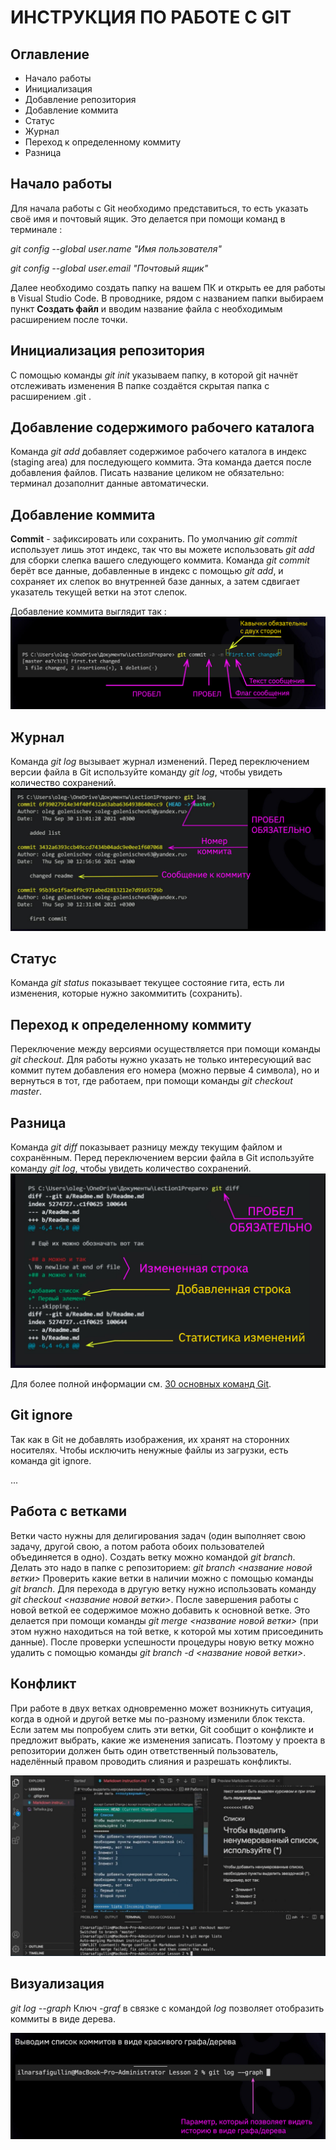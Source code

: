 # ИНСТРУКЦИЯ ПО РАБОТЕ С GIT

## Оглавление

* Начало работы
* Инициализация
* Добавление репозитория
* Добавление коммита
* Статус
* Журнал
* Переход к определенному коммиту
* Разница

## **Начало работы**
Для начала работы с Git необходимо представиться, то есть указать своё имя и почтовый ящик. Это делается при помощи команд в терминале :

*git config --global user.name "Имя пользователя"*

*git config --global user.email "Почтовый ящик"*

Далее необходимо создать папку на вашем ПК и открыть ее для работы в Visual Studio Code. В проводнике, рядом с названием папки выбираем пункт
**Создать файл** и вводим название файла с необходимым расширением после точки.

## **Инициализация репозитория**
С помощью команды
*git init* указываем папку, в которой 
git начнёт отслеживать изменения
В папке создаётся скрытая папка с расширением .git .
## **Добавление содержимого рабочего каталога**
Команда 
*git add*
добавляет содержимое рабочего каталога 
в индекс (staging area) для последующего коммита. Эта команда дается после добавления 
файлов. Писать название целиком не обязательно: терминал дозаполнит данные автоматически.

## **Добавление коммита**

**Сommit** - зафиксировать или сохранить.
По умолчанию *git commit* использует лишь этот индекс, так что вы можете использовать *git add* 
для сборки слепка вашего следующего коммита.
Команда *git commit* берёт все данные, добавленные в индекс с помощью *git add*, и сохраняет их 
слепок во внутренней базе данных, а затем сдвигает указатель текущей ветки на этот слепок.

Добавление коммита выглядит так :
![commit](5.png)

## **Журнал**
Команда *git log* вызывает журнал изменений.
Перед переключением версии файла в Git 
используйте команду *git log*, чтобы увидеть 
количество сохранений.
![log](7.png)


## **Статус**
Команда *git status* показывает текущее состояние гита, есть 
ли изменения, которые нужно закоммитить 
(сохранить).

## **Переход к определенному коммиту**
Переключение между версиями осуществляется при помощи команды *git checkout*. 
Для работы нужно указать не только 
интересующий вас коммит путем добавления его номера (можно первые 4 символа), но и вернуться 
в тот, где работаем, при помощи команды 
*git checkout master*.



## **Разница**
Команда *git diff* показывает разницу между текущим файлом 
и сохранённым.
Перед переключением версии файла в Git 
используйте команду *git log*, чтобы увидеть 
количество сохранений.
![diff](8.png)

Для более полной информации см. [30 основных команд Git](https://habr.com/ru/company/ruvds/blog/599929/).

## **Git ignore**
Так как в Git не добавлять изображения, их хранят на сторонних 
носителях. Чтобы исключить ненужные файлы 
из загрузки, есть команда git ignore.

...
## **Работа с ветками**
Ветки часто нужны для делигирования задач (один выполняет свою задачу, другой свою, а потом работа обоих пользователей объединяется в одно).
Создать ветку можно командой *git branch*. 
Делать это надо в папке с репозиторием: 
*git branch <название новой ветки>*
Проверить какие ветки в наличии можно с помощью команды *git branch*.
Для перехода в другую ветку нужно использовать команду *git checkout <название новой ветки>*.
После завершения работы с новой веткой ее содержимое можно добавить к основной ветке. Это делается при помощи команды *git merge <название новой ветки>* (при этом нужно находиться на той ветке, к которой мы хотим присоединить данные).
После проверки успешности процедуры новую ветку можно удалить с помощью команды *git branch -d <название новой ветки>*. 

## **Конфликт**
При работе в двух ветках одновременно может 
возникнуть ситуация, когда в одной и другой 
ветке мы по-разному изменили блок текста. 
Если затем мы попробуем слить эти ветки, Git 
сообщит о конфликте и предложит выбрать, 
какие же изменения записать. 
Поэтому у проекта в репозитории должен быть один 
ответственный пользователь, наделённый правом проводить 
слияния и разрешать конфликты.

![конфликт](3.png)

## **Визуализация**
*git log --graph*
Ключ *-graf* в связке с командой *log* позволяет отобразить коммиты в виде дерева.

![Log --graph](15.png)







